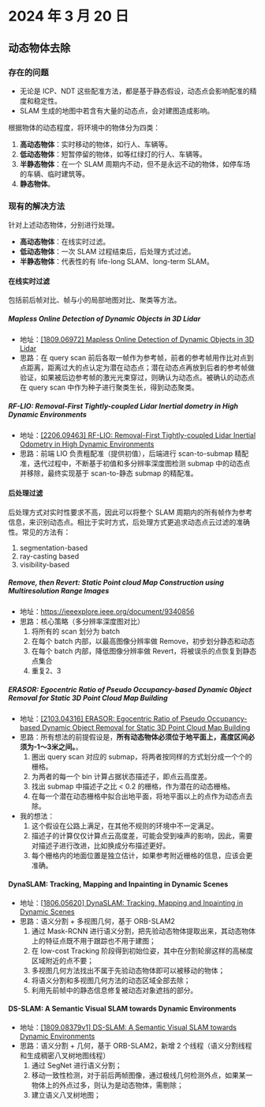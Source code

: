 # 2024 年 3 月 20 日

## 动态物体去除

### 存在的问题

- 无论是 ICP、NDT 这些配准方法，都是基于静态假设，动态点会影响配准的精度和稳定性。
- SLAM 生成的地图中若含有大量的动态点，会对建图造成影响。

根据物体的动态程度，将环境中的物体分为四类：

1. **高动态物体**：实时移动的物体，如行人、车辆等。
2. **低动态物体**：短暂停留的物体，如等红绿灯的行人、车辆等。
3. **半静态物体**：在一个 SLAM 周期内不动，但不是永远不动的物体，如停车场的车辆、临时建筑等。
1. **静态物体**。

### 现有的解决方法

针对上述动态物体，分别进行处理。

- **高动态物体**：在线实时过滤。
- **低动态物体**：一次 SLAM 过程结束后，后处理方式过滤。
- **半静态物体**：代表性的有 life-long SLAM、long-term SLAM。

#### 在线实时过滤

包括前后帧对比、帧与小的局部地图对比、聚类等方法。

##### Mapless Online Detection of Dynamic Objects in 3D Lidar

- 地址：[\[1809.06972\] Mapless Online Detection of Dynamic Objects in 3D Lidar](https://arxiv.org/abs/1809.06972)
- 思路：在 query scan 前后各取一帧作为参考帧，前者的参考帧用作比对点到点距离，距离过大的点认定为潜在动态点；潜在动态点再放到后者的参考帧做验证，如果被后边参考帧的激光光束穿过，则确认为动态点。被确认的动态点在 query scan 中作为种子进行聚类生长，得到动态聚类。

##### RF-LIO: Removal-First Tightly-coupled Lidar Inertial dometry in High Dynamic Environments

- 地址：[\[2206.09463\] RF-LIO: Removal-First Tightly-coupled Lidar Inertial Odometry in High Dynamic Environments](https://arxiv.org/abs/2206.09463)
- 思路：前端 LIO 负责粗配准（提供初值），后端进行 scan-to-submap 精配准，迭代过程中，不断基于初值和多分辨率深度图检测 submap 中的动态点并移除，最终实现基于 scan-to-静态 submap 的精配准。


#### 后处理过滤

后处理方式对实时性要求不高，因此可以将整个 SLAM 周期内的所有帧作为参考信息，来识别动态点。相比于实时方式，后处理方式更追求动态点云过滤的准确性。常见的方法有：

1. segmentation-based
2. ray-casting based
3. visibility-based


##### Remove, then Revert: Static Point cloud Map Construction using Multiresolution Range Images

- 地址：https://ieeexplore.ieee.org/document/9340856
- 思路：核心策略（多分辨率深度图对比）
    1. 将所有的 scan 划分为 batch
    2. 在每个 batch 内部，以最高图像分辨率做 Remove，初步划分静态和动态
    3. 在每个 batch 内部，降低图像分辨率做 Revert，将被误杀的点恢复到静态点集合
    4. 重复2、3


##### ERASOR: Egocentric Ratio of Pseudo Occupancy-based Dynamic Object Removal for Static 3D Point Cloud Map Building

- 地址：[\[2103.04316\] ERASOR: Egocentric Ratio of Pseudo Occupancy-based Dynamic Object Removal for Static 3D Point Cloud Map Building](https://arxiv.org/abs/2103.04316)
- 思路：所有想法的前提假设是，**所有动态物体必须位于地平面上，高度区间必须为-1～3米之间。**。
    1. 圈出 query scan 对应的 submap，将两者按同样的方式划分成一个个的栅格。
    2. 为两者的每一个 bin 计算占据状态描述子，即点云高度差。
    3. 找出 submap 中描述子之比 < 0.2 的栅格，作为潜在的动态栅格。
    4. 在每一个潜在动态栅格中拟合出地平面，将地平面以上的点作为动态点去除。
- 我的想法：
    1. 这个假设在公路上满足，在其他不规则的环境中不一定满足。
    2. 描述子的计算仅仅计算点云高度差，可能会受到噪声的影响，因此，需要对描述子进行改进，比如换成分布描述更好。
    3. 每个栅格内的地面位置是独立估计，如果参考附近栅格的信息，应该会更准确。


#### DynaSLAM: Tracking, Mapping and Inpainting in Dynamic Scenes

- 地址：[\[1806.05620\] DynaSLAM: Tracking, Mapping and Inpainting in Dynamic Scenes](https://arxiv.org/abs/1806.05620)
- 思路：语义分割 + 多视图几何，基于 ORB-SLAM2
    1. 通过 Mask-RCNN 进行语义分割，把先验动态物体提取出来，其动态物体上的特征点既不用于跟踪也不用于建图；
    2. 在 low-cost Tracking 阶段得到初始位姿，其中在分割轮廓这样的高梯度区域附近的点不要；
    3. 多视图几何方法找出不属于先验动态物体即可以被移动的物体；
    4. 将语义分割和多视图几何方法的动态区域全部去除；
    5. 利用先前帧中的静态信息修复被动态对象遮挡的部分。


#### DS-SLAM: A Semantic Visual SLAM towards Dynamic Environments

- 地址：[\[1809.08379v1\] DS-SLAM: A Semantic Visual SLAM towards Dynamic Environments](https://arxiv.org/abs/1809.08379v1)
- 思路：语义分割 + 几何，基于 ORB-SLAM2，新增 2 个线程（语义分割线程和生成稠密八叉树地图线程）
    1. 通过 SegNet 进行语义分割；
    2. 移动一致性检测，对于前后两帧图像，通过极线几何检测外点，如果某一物体上的外点过多，则认为是动态物体，需剔除；
    3. 建立语义八叉树地图；
